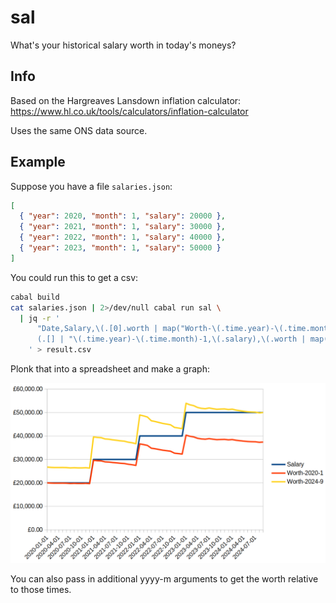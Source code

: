 # sal

What's your historical salary worth in today's moneys?

## Info

Based on the Hargreaves Lansdown inflation calculator: https://www.hl.co.uk/tools/calculators/inflation-calculator

Uses the same ONS data source.

## Example

Suppose you have a file `salaries.json`:

```json
[
  { "year": 2020, "month": 1, "salary": 20000 },
  { "year": 2021, "month": 1, "salary": 30000 },
  { "year": 2022, "month": 1, "salary": 40000 },
  { "year": 2023, "month": 1, "salary": 50000 }
]
```

You could run this to get a csv:

```bash
cabal build
cat salaries.json | 2>/dev/null cabal run sal \
  | jq -r '
      "Date,Salary,\(.[0].worth | map("Worth-\(.time.year)-\(.time.month)") | join(","))",
      (.[] | "\(.time.year)-\(.time.month)-1,\(.salary),\(.worth | map("\(.worth)") | join(","))")
    ' > result.csv
```

Plonk that into a spreadsheet and make a graph:

![Graph](example-graph.png)

You can also pass in additional yyyy-m arguments to get the worth relative to those times.
